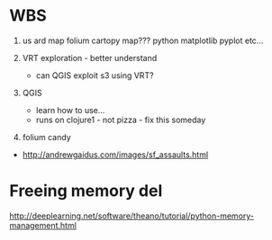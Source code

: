 # WBS
1. us ard map 
    folium
    cartopy
    map??? python
    matplotlib pyplot etc...

2. VRT exploration - better understand
    - can QGIS exploit s3 using VRT?

3. QGIS
    - learn how to use...
    - runs on clojure1 - not pizza - fix this someday

4. folium candy
- http://andrewgaidus.com/images/sf_assaults.html

# Freeing memory del

http://deeplearning.net/software/theano/tutorial/python-memory-management.html


